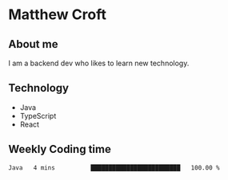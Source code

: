 # Matthew Croft

## About me
I am a backend dev who likes to learn new technology. 

## Technology
- Java
- TypeScript
- React

## Weekly Coding time
<!--START_SECTION:waka-->

```txt
Java   4 mins          █████████████████████████   100.00 %
```

<!--END_SECTION:waka-->
